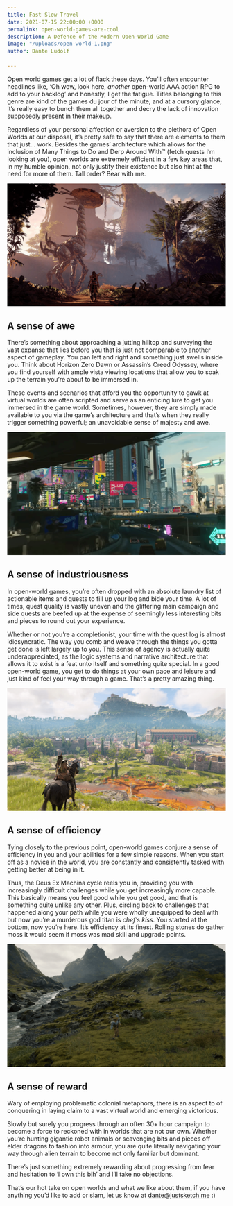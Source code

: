 ```yaml
---
title: Fast Slow Travel
date: 2021-07-15 22:00:00 +0000
permalink: open-world-games-are-cool
description: A Defence of the Modern Open-World Game
image: "/uploads/open-world-1.png"
author: Dante Ludolf

---
```

Open world games get a lot of flack these days. You’ll often encounter headlines like, ‘Oh wow, look here, _another_ open-world AAA action RPG to add to your backlog’ and honestly, I get the fatigue. Titles belonging to this genre are kind of the games du jour of the minute, and at a cursory glance, it’s really easy to bunch them all together and decry the lack of innovation supposedly present in their makeup.

Regardless of your personal affection or aversion to the plethora of Open Worlds at our disposal, it’s pretty safe to say that there are elements to them that just… work. Besides the games’ architecture which allows for the inclusion of Many Things to Do and Derp Around With™ (fetch quests I’m looking at you), open worlds are extremely efficient in a few key areas that, in my humble opinion, not only justify their existence but also hint at the need for more of them. Tall order? Bear with me.

![](/uploads/open-world-5.png)

## A sense of awe

There’s something about approaching a jutting hilltop and surveying the vast expanse that lies before you that is just not comparable to another aspect of gameplay. You pan left and right and something just swells inside you. Think about Horizon Zero Dawn or Assassin’s Creed Odyssey, where you find yourself with ample vista viewing locations that allow you to soak up the terrain you’re about to be immersed in.

These events and scenarios that afford you the opportunity to gawk at virtual worlds are often scripted and serve as an enticing lure to get you immersed in the game world. Sometimes, however, they are simply made available to you via the game’s architecture and that’s when they really trigger something powerful; an unavoidable sense of majesty and awe.

![](/uploads/open-world-3.png)

## A sense of industriousness

In open-world games, you’re often dropped with an absolute laundry list of actionable items and quests to fill up your log and bide your time. A lot of times, quest quality is vastly uneven and the glittering main campaign and side quests are beefed up at the expense of seemingly less interesting bits and pieces to round out your experience.

Whether or not you’re a completionist, your time with the quest log is almost idiosyncratic. The way you comb and weave through the things you gotta get done is left largely up to you. This sense of agency is actually quite underappreciated, as the logic systems and narrative architecture that allows it to exist is a feat unto itself and something quite special. In a good open-world game, you get to do things at your own pace and leisure and just kind of feel your way through a game. That’s a pretty amazing thing.

![](/uploads/open-world-2.png)

## A sense of efficiency

Tying closely to the previous point, open-world games conjure a sense of efficiency in you and your abilities for a few simple reasons. When you start off as a novice in the world, you are constantly and consistently tasked with getting better at being in it.

Thus, the Deus Ex Machina cycle reels you in, providing you with increasingly difficult challenges while you get increasingly more capable. This basically means you feel good while you get good, and that is something quite unlike any other. Plus, circling back to challenges that happened along your path while you were wholly unequipped to deal with but now you’re a murderous god titan is _chef’s kiss_. You started at the bottom, now you’re here. It’s efficiency at its finest. Rolling stones do gather moss it would seem if moss was mad skill and upgrade points.

![](/uploads/open-world-4.png)

## A sense of reward

Wary of employing problematic colonial metaphors, there is an aspect to of conquering in laying claim to a vast virtual world and emerging victorious.

Slowly but surely you progress through an often 30+ hour campaign to become a force to reckoned with in worlds that are not our own. Whether you’re hunting gigantic robot animals or scavenging bits and pieces off elder dragons to fashion into armour, you are quite literally navigating your way through alien terrain to become not only familiar but dominant.

There’s just something extremely rewarding about progressing from fear and hesitation to ‘I own this bih’ and I’ll take no objections.

That’s our hot take on open worlds and what we like about them, if you have anything you’d like to add or slam, let us know at dante@justsketch.me :)